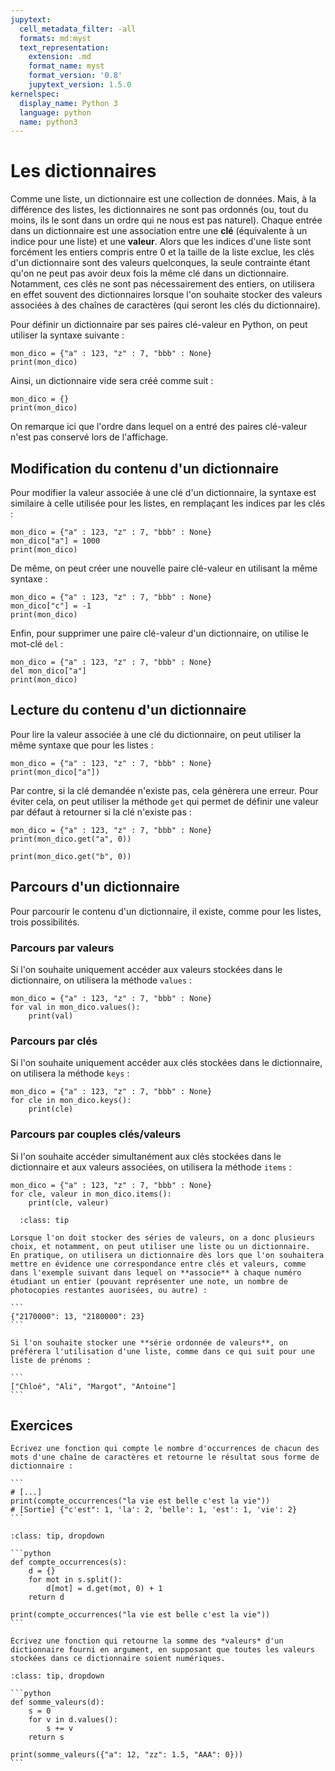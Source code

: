 ```yaml
---
jupytext:
  cell_metadata_filter: -all
  formats: md:myst
  text_representation:
    extension: .md
    format_name: myst
    format_version: '0.8'
    jupytext_version: 1.5.0
kernelspec:
  display_name: Python 3
  language: python
  name: python3
---
```


# Les dictionnaires

Comme une liste, un dictionnaire est une collection de données.
Mais, à la différence des listes, les dictionnaires ne sont pas ordonnés (ou, tout du moins, ils le sont dans un ordre qui ne nous est pas naturel).
Chaque entrée dans un dictionnaire est une association entre une **clé** (équivalente à un indice pour une liste) et une **valeur**.
Alors que les indices d'une liste sont forcément les entiers compris entre 0 et la taille de la liste exclue, les clés d'un dictionnaire sont des valeurs quelconques, la seule contrainte étant qu'on ne peut pas avoir deux fois la même clé dans un dictionnaire.
Notamment, ces clés ne sont pas nécessairement des entiers, on utilisera en effet souvent des dictionnaires lorsque l'on souhaite stocker des valeurs associées à des chaînes de caractères (qui seront les clés du dictionnaire).

Pour définir un dictionnaire par ses paires clé-valeur en Python, on peut utiliser la syntaxe suivante :

```{code-cell}
mon_dico = {"a" : 123, "z" : 7, "bbb" : None}
print(mon_dico)
```

Ainsi, un dictionnaire vide sera créé comme suit :

```{code-cell}
mon_dico = {}
print(mon_dico)
```

On remarque ici que l'ordre dans lequel on a entré des paires clé-valeur n'est pas conservé lors de l'affichage.

## Modification du contenu d'un dictionnaire

Pour modifier la valeur associée à une clé d'un dictionnaire, la syntaxe est similaire à celle utilisée pour les listes, en remplaçant les indices par les clés :

```{code-cell}
mon_dico = {"a" : 123, "z" : 7, "bbb" : None}
mon_dico["a"] = 1000
print(mon_dico)
```

De même, on peut créer une nouvelle paire clé-valeur en utilisant la même syntaxe :

```{code-cell}
mon_dico = {"a" : 123, "z" : 7, "bbb" : None}
mon_dico["c"] = -1
print(mon_dico)
```

Enfin, pour supprimer une paire clé-valeur d'un dictionnaire, on utilise le mot-clé `del` :

```{code-cell}
mon_dico = {"a" : 123, "z" : 7, "bbb" : None}
del mon_dico["a"]
print(mon_dico)
```

## Lecture du contenu d'un dictionnaire

Pour lire la valeur associée à une clé du dictionnaire, on peut utiliser la même syntaxe que pour les listes :

```{code-cell}
mon_dico = {"a" : 123, "z" : 7, "bbb" : None}
print(mon_dico["a"])
```

Par contre, si la clé demandée n'existe pas, cela génèrera une erreur.
Pour éviter cela, on peut utiliser la méthode `get` qui permet de définir une valeur par défaut à retourner si la clé n'existe pas :

```{code-cell}
mon_dico = {"a" : 123, "z" : 7, "bbb" : None}
print(mon_dico.get("a", 0))
```

```{code-cell}
print(mon_dico.get("b", 0))
```

## Parcours d'un dictionnaire

Pour parcourir le contenu d'un dictionnaire, il existe, comme pour les listes, trois possibilités.

### Parcours par valeurs

Si l'on souhaite uniquement accéder aux valeurs stockées dans le dictionnaire, on utilisera la méthode `values` :

```{code-cell}
mon_dico = {"a" : 123, "z" : 7, "bbb" : None}
for val in mon_dico.values():
    print(val)
```

### Parcours par clés

Si l'on souhaite uniquement accéder aux clés stockées dans le dictionnaire, on utilisera la méthode `keys` :

```{code-cell}
mon_dico = {"a" : 123, "z" : 7, "bbb" : None}
for cle in mon_dico.keys():
    print(cle)
```

### Parcours par couples clés/valeurs

Si l'on souhaite accéder simultanément aux clés stockées dans le dictionnaire et aux valeurs associées, on utilisera la méthode `items` :

```{code-cell}
mon_dico = {"a" : 123, "z" : 7, "bbb" : None}
for cle, valeur in mon_dico.items():
    print(cle, valeur)
```

````{admonition} Liste ou dictionnaire ?
  :class: tip

Lorsque l'on doit stocker des séries de valeurs, on a donc plusieurs choix, et notamment, on peut utiliser une liste ou un dictionnaire.
En pratique, on utilisera un dictionnaire dès lors que l'on souhaitera mettre en évidence une correspondance entre clés et valeurs, comme dans l'exemple suivant dans lequel on **associe** à chaque numéro étudiant un entier (pouvant représenter une note, un nombre de photocopies restantes auorisées, ou autre) :

```
{"2170000": 13, "2180000": 23}
```

Si l'on souhaite stocker une **série ordonnée de valeurs**, on préférera l'utilisation d'une liste, comme dans ce qui suit pour une liste de prénoms :

```
["Chloé", "Ali", "Margot", "Antoine"]
```

````

## Exercices

````{admonition} Exercice 6.1
Écrivez une fonction qui compte le nombre d'occurrences de chacun des mots d'une chaîne de caractères et retourne le résultat sous forme de dictionnaire :

```
# [...]
print(compte_occurrences("la vie est belle c'est la vie"))
# [Sortie] {"c'est": 1, 'la': 2, 'belle': 1, 'est': 1, 'vie': 2}
```
````

<div id="pad_6.1" class="pad"></div>
<script>
    Pythonpad('pad_6.1', 
              {'id': '6.1', 
               'title': 'Testez votre solution ici', 
               'src': '# Complétez ce code'})
</script>

````{admonition} Solution
:class: tip, dropdown

```python
def compte_occurrences(s):
    d = {}
    for mot in s.split():
        d[mot] = d.get(mot, 0) + 1
    return d

print(compte_occurrences("la vie est belle c'est la vie"))
```
````

```{admonition} Exercice 6.2
Écrivez une fonction qui retourne la somme des *valeurs* d'un dictionnaire fourni en argument, en supposant que toutes les valeurs stockées dans ce dictionnaire soient numériques.
```

<div id="pad_6.2" class="pad"></div>
<script>
    Pythonpad('pad_6.2', 
              {'id': '6.2', 
               'title': 'Testez votre solution ici', 
               'src': '# Complétez ce code'})
</script>

````{admonition} Solution
:class: tip, dropdown

```python
def somme_valeurs(d):
    s = 0
    for v in d.values():
        s += v
    return s

print(somme_valeurs({"a": 12, "zz": 1.5, "AAA": 0}))
```
````
